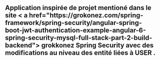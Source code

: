 <h2> Application inspirée de projet mentioné dans le site < a href="https://grokonez.com/spring-framework/spring-security/angular-spring-boot-jwt-authentication-example-angular-6-spring-security-mysql-full-stack-part-2-build-backend"> grokkonez Spring Security  </a> avec des modifications au niveau des entité 
liées à USER .  <h2>

